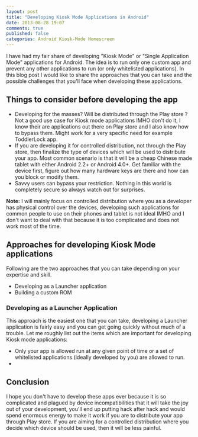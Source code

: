 ```yaml
---
layout: post
title: "Developing Kiosk Mode Applications in Android"
date: 2013-08-28 19:07
comments: true
published: false
categories: Android Kiosk-Mode Homescreen
---
```


I have had my fair share of developing "Kiosk Mode" or "Single Application Mode" applications for Android. The idea is to run only one custom app and prevent any other applications to run (or only whitelisted applications). In this blog post I would like to share the approaches that you can take and the possible challenges that you'll face when developing these applications. 
<!--more-->

## Things to consider before developing the app
* Developing for the masses? Will be distributed through the Play store ? Not a good use case for Kiosk mode applications IMHO don't do it, I know their are applications out there on Play store and I also know how to bypass them. Might work for a very specific need for example ToddlerLock app.
* If you are developing it for controlled distribution, not through the Play store, then finalize the type of devices which will be used to distribute your app. Most common scenario is that it will be a cheap Chinese made tablet with either Android 2.2+ or Android 4.0+. Get familiar with the device first, figure out how many hardware keys are there and how can you block or modify them.
* Savvy users can bypass your restriction. Nothing in this world is completely secure so always watch out for surprises.

**Note:** I will mainly focus on controlled distribution where you as a developer has physical control over the devices, developing such applications for common people to use on their phones and tablet is not ideal IMHO and I don't want to deal with that because it is too complicated and does not work most of the time.

## Approaches for developing Kiosk Mode applications

Following are the two approaches that you can take depending on your expertise and skill.

* Developing as a Launcher application
* Building a custom ROM


### Developing as a Launcher Application
This approach is the easiest one that you can take, developing a Launcher application is fairly easy and you can get going quickly without much of a trouble. Let me roughly list out the items which are important for developing Kiosk mode applications:

* Only your app is allowed run at any given point of time or a set of whitelisted applications (ideally developed by you) are allowed to run.
* 






## Conclusion 
I hope you don't have to develop these apps ever because it is so complicated and plagued by device incompatibilities that it will take the joy out of your development, you'll end up putting hack after hack and would spend enormous energy to make it work if you are to distribute your app through Play store. If you are aiming for a controlled distribution where you decide which device should be used, then it will be less painful.

